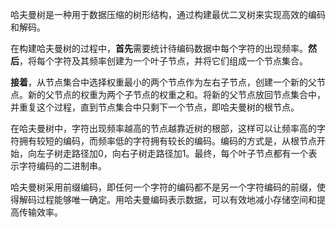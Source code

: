 哈夫曼树是一种用于数据压缩的树形结构，通过构建最优二叉树来实现高效的编码和解码。

在构建哈夫曼树的过程中，**首先**需要统计待编码数据中每个字符的出现频率。**然后**，将每个字符及其频率创建为一个叶子节点，并将它们组成一个节点集合。

**接着**，从节点集合中选择权重最小的两个节点作为左右子节点，创建一个新的父节点。新的父节点的权重为两个子节点的权重之和。将新的父节点放回节点集合中，并重复这个过程，直到节点集合中只剩下一个节点，即哈夫曼树的根节点。

在哈夫曼树中，字符出现频率越高的节点越靠近树的根部，这样可以让频率高的字符拥有较短的编码，而频率低的字符拥有较长的编码。编码的方式是，从根节点开始，向左子树走路径加0，向右子树走路径加1。最终，每个叶子节点都有一个表示字符编码的二进制串。

哈夫曼树采用前缀编码，即任何一个字符的编码都不是另一个字符编码的前缀，使得解码过程能够唯一确定。用哈夫曼编码表示数据，可以有效地减小存储空间和提高传输效率。

